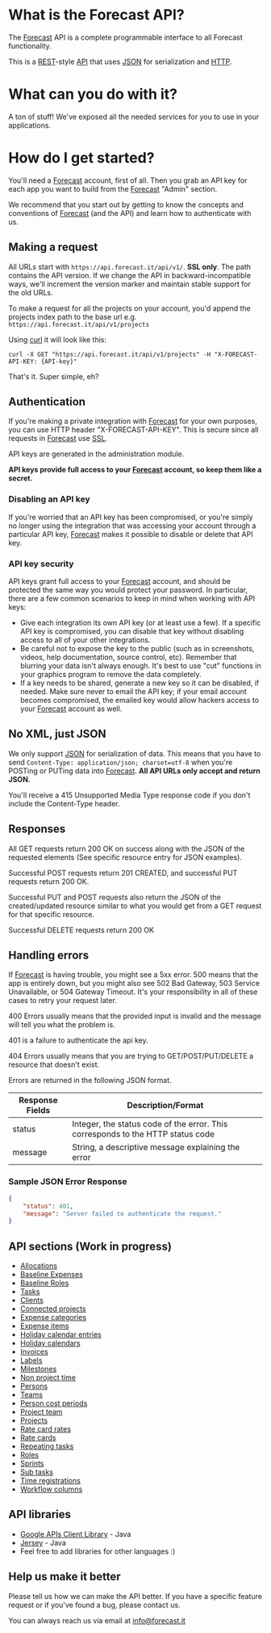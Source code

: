 # What is the Forecast API?

The [Forecast](https://www.forecast.it) API is a complete programmable interface to all Forecast functionality.

This is a [REST](http://en.wikipedia.org/wiki/Representational_state_transfer)-style [API](http://en.wikipedia.org/wiki/Application_programming_interface) that uses [JSON](http://json.org/) for serialization and [HTTP](http://en.wikipedia.org/wiki/Hypertext_Transfer_Protocol).

# What can you do with it?

A ton of stuff! We've exposed all the needed services for you to use in your applications.

# How do I get started?

You'll need a [Forecast](https://www.forecast.it) account, first of all. Then you grab an API key for each app you want to build from the [Forecast](https://www.forecast.it) "Admin" section.

We recommend that you start out by getting to know the concepts and conventions of [Forecast](https://www.forecast.it) (and the API) and learn how to authenticate with us.

## Making a request

All URLs start with `https://api.forecast.it/api/v1/`. **SSL only**. The path contains the API version. If we change the API in backward-incompatible ways, we'll increment the version marker and maintain stable support for the old URLs.

To make a request for all the projects on your account, you'd append the projects index path to the base url e.g. `https://api.forecast.it/api/v1/projects`

Using [curl](http://curl.haxx.se/) it will look like this:

```shell
curl -X GET "https://api.forecast.it/api/v1/projects" -H "X-FORECAST-API-KEY: {API-key}"
```

That's it. Super simple, eh?

## Authentication

If you're making a private integration with [Forecast](https://www.forecast.it) for your own purposes, you can use HTTP header "X-FORECAST-API-KEY". This is secure since all requests in [Forecast](https://www.forecast.it) use [SSL](http://en.wikipedia.org/wiki/Transport_Layer_Security).

API keys are generated in the administration module.

**API keys provide full access to your [Forecast](https://www.forecast.it) account, so keep them like a secret.**

### Disabling an API key

If you're worried that an API key has been compromised, or you're simply no longer using the integration that was accessing your account through a particular API key, [Forecast](https://www.forecast.it) makes it possible to disable or delete that API key.

### API key security

API keys grant full access to your [Forecast](https://www.forecast.it) account, and should be protected the same way you would protect your password. In particular, there are a few common scenarios to keep in mind when working with API keys:

-   Give each integration its own API key (or at least use a few). If a specific API key is compromised, you can disable that key without disabling access to all of your other integrations.
-   Be careful not to expose the key to the public (such as in screenshots, videos, help documentation, source control, etc). Remember that blurring your data isn't always enough. It's best to use "cut" functions in your graphics program to remove the data completely.
-   If a key needs to be shared, generate a new key so it can be disabled, if needed. Make sure never to email the API key; if your email account becomes compromised, the emailed key would allow hackers access to your [Forecast](https://www.forecast.it) account as well.

## No XML, just JSON

We only support [JSON](http://json.org/) for serialization of data. This means that you have to send `Content-Type: application/json; charset=utf-8` when you're POSTing or PUTing data into [Forecast](https://www.forecast.it). **All API URLs only accept and return JSON.**

You'll receive a 415 Unsupported Media Type response code if you don't include the Content-Type header.

## Responses

All GET requests return 200 OK on success along with the JSON of the requested elements (See specific resource entry for JSON examples).

Successful POST requests return 201 CREATED, and successful PUT requests return 200 OK.

Successful PUT and POST requests also return the JSON of the created/updated resource similar to what you would get from a GET request for that specific resource.

Successful DELETE requests return 200 OK

## Handling errors

If [Forecast](https://www.forecast.it) is having trouble, you might see a 5xx error. 500 means that the app is entirely down, but you might also see 502 Bad Gateway, 503 Service Unavailable, or 504 Gateway Timeout. It's your responsibility in all of these cases to retry your request later.

400 Errors usually means that the provided input is invalid and the message will tell you what the problem is.

401 is a failure to authenticate the api key.

404 Errors usually means that you are trying to GET/POST/PUT/DELETE a resource that doesn't exist.

Errors are returned in the following JSON format.

| Response Fields | Description/Format                                                              |
| --------------- | ------------------------------------------------------------------------------- |
| status          | Integer, the status code of the error. This corresponds to the HTTP status code |
| message         | String, a descriptive message explaining the error                              |

### Sample JSON Error Response

```json
{
	"status": 401,
	"message": "Server failed to authenticate the request."
}
```

## API sections (Work in progress)

-   [Allocations](sections/allocations.md#allocations)
-   [Baseline Expenses](sections/baseline_expenses.md#baseline_expenses)
-   [Baseline Roles](sections/baseline_roles.md#baselines_roles)
-   [Tasks](sections/tasks.md#tasks)
-   [Clients](sections/clients.md#clients)
-   [Connected projects](sections/connected_projects.md#connected-projects)
-   [Expense categories](sections/expense_categories.md#expense-categories)
-   [Expense items](sections/expense_items.md#expense-items)
-   [Holiday calendar entries](sections/holiday_calendar_entries.md#holiday-calendar-entries)
-   [Holiday calendars](sections/holiday_calendars.md#holiday-calendars)
-   [Invoices](sections/invoices.md#invoices)
-   [Labels](sections/labels.md#labels)
-   [Milestones](sections/milestones.md#milestones)
-   [Non project time](sections/non_project_time.md#non-project-time)
-   [Persons](sections/persons.md#persons)
-   [Teams](sections/teams.md#teams)
-   [Person cost periods](sections/person_cost_periods.md#person-cost-periods)
-   [Project team](sections/project_team.md#project-team)
-   [Projects](sections/projects.md#projects)
-   [Rate card rates](sections/rate_card_rates.md#rate-card-rates)
-   [Rate cards](sections/rate_cards.md#rate-cards)
-   [Repeating tasks](sections/repeating_tasks.md#repeating-tasks)
-   [Roles](sections/roles.md#roles)
-   [Sprints](sections/sprints.md#sprints)
-   [Sub tasks](sections/sub_tasks.md#sub-tasks)
-   [Time registrations](sections/time_registrations.md#time-registrations)
-   [Workflow columns](sections/workflow_columns.md#workflow-columns)

## API libraries

-   [Google APIs Client Library](https://code.google.com/p/google-api-java-client/) - Java
-   [Jersey](https://jersey.java.net/) - Java
-   Feel free to add libraries for other languages :)

## Help us make it better

Please tell us how we can make the API better. If you have a specific feature request or if you've found a bug, please contact us.

You can always reach us via email at info@forecast.it
